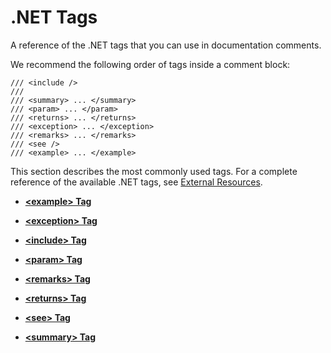 <!-- loiof882a724fc824d2080445678176e1e77 -->

# .NET Tags

A reference of the .NET tags that you can use in documentation comments.



We recommend the following order of tags inside a comment block:

```
/// <include />
///
/// <summary> ... </summary>
/// <param> ... </param>
/// <returns> ... </returns>
/// <exception> ... </exception>
/// <remarks> ... </remarks>
/// <see />
/// <example> ... </example>
```

This section describes the most commonly used tags. For a complete reference of the available .NET tags, see [External Resources](../external-resources-e019255.md).

-   **[<example\> Tag](example-tag-9e5ad06.md)**  

-   **[<exception\> Tag](exception-tag-5a69fbb.md)**  

-   **[<include\> Tag](include-tag-9e787d7.md)**  

-   **[<param\> Tag](param-tag-e68edaf.md)**  

-   **[<remarks\> Tag](remarks-tag-f49a845.md)**  

-   **[<returns\> Tag](returns-tag-37bf213.md)**  

-   **[<see\> Tag](see-tag-963251d.md)**  

-   **[<summary\> Tag](summary-tag-6608b58.md)**  


